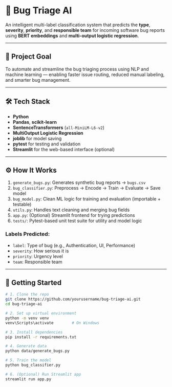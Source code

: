 # 🐞 Bug Triage AI

An intelligent multi-label classification system that predicts the **type**, **severity**, **priority**, and **responsible team** for incoming software bug reports using **BERT embeddings** and **multi-output logistic regression**.

---

## 🎯 Project Goal

To automate and streamline the bug triaging process using NLP and machine learning — enabling faster issue routing, reduced manual labeling, and smarter bug management.

---

## 🛠️ Tech Stack

- **Python**
- **Pandas**, **scikit-learn**
- **SentenceTransformers** (`all-MiniLM-L6-v2`)
- **MultiOutput Logistic Regression**
- **joblib** for model saving
- **pytest** for testing and validation
- **Streamlit** for the web-based interface (optional)

---

## ⚙️ How It Works

1. `generate_bugs.py`: Generates synthetic bug reports → `bugs.csv`
2. `bug_classifier.py`: Preprocess → Encode → Train → Evaluate → Save model
3. `bug_model.py`: Clean ML logic for training and evaluation (importable + testable)
4. `utils.py`: Handles text cleaning and merging bug fields
5. `app.py`: (Optional) Streamlit frontend for trying predictions
6. `tests/`: Pytest-based unit test suite for utility and model logic

### Labels Predicted:
- `label`: Type of bug (e.g., Authentication, UI, Performance)
- `severity`: How serious it is
- `priority`: Urgency level
- `team`: Responsible team

---

## 🚀 Getting Started

```bash
# 1. Clone the repo
git clone https://github.com/yourusername/bug-triage-ai.git
cd bug-triage-ai

# 2. Set up virtual environment
python -m venv venv
venv\Scripts\activate        # On Windows

# 3. Install dependencies
pip install -r requirements.txt

# 4. Generate data
python data/generate_bugs.py

# 5. Train the model
python bug_classifier.py

# 6. (Optional) Run Streamlit app
streamlit run app.py